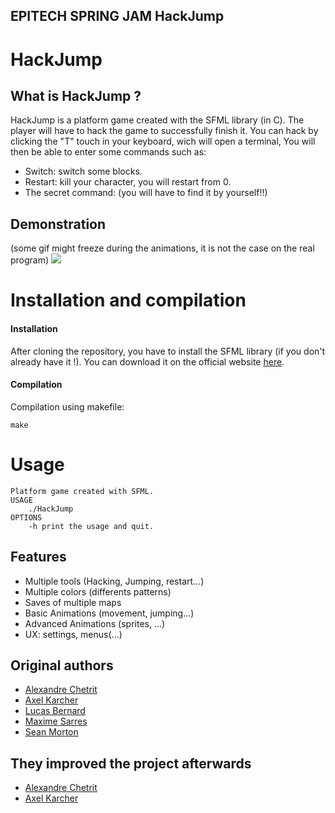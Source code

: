 ## EPITECH SPRING JAM HackJump

# HackJump
## What is HackJump ?
HackJump is a platform game created with the SFML library (in C). The player will have to hack the game to successfully finish it. You can hack by clicking the "T" touch in your keyboard, wich will open a terminal,
You will then be able to enter some commands such as:
- Switch: switch some blocks.
- Restart: kill your character, you will restart from 0.
- The secret command: (you will have to find it by yourself!!)
## Demonstration
(some gif might freeze during the animations, it is not the case on the real program)
![](https://github.com/EpitechIT2020/G-JAM-001-PAR-0-3-jam-axel.karcher/blob/master/assets/legif.gif)

# Installation and compilation
#### Installation
After cloning the repository, you have to install the SFML library (if you don't already have it !). You can download it on the official website [here](https://www.sfml-dev.org/download/sfml/2.5.1./index-fr.php).
#### Compilation
Compilation using makefile:
```
make
```
# Usage
```
Platform game created with SFML.
USAGE
    ./HackJump
OPTIONS
    -h print the usage and quit.
```
## Features
- Multiple tools (Hacking, Jumping, restart...)
- Multiple colors (differents patterns)
- Saves of multiple maps
- Basic Animations (movement, jumping...)
- Advanced Animations (sprites, ...)
- UX: settings, menus(...)
## Original authors
  - [Alexandre Chetrit](https://github.com/chetrit)
  - [Axel Karcher](https://github.com/AxelKarcher)
  - [Lucas Bernard](https://github.com/neverloopp)
  - [Maxime Sarres](https://github.com/XriM)
  - [Sean Morton](https://github.com/Seanmrt)
## They improved the project afterwards
  - [Alexandre Chetrit](https://github.com/chetrit)
  - [Axel Karcher](https://github.com/AxelKarcher)
